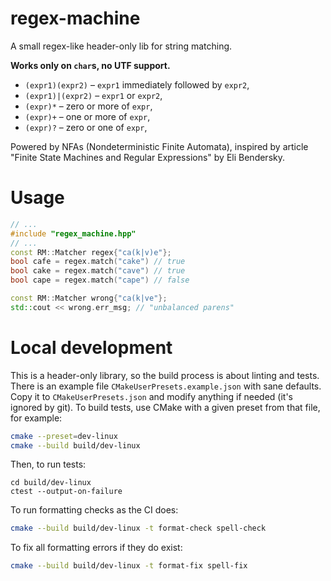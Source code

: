 # regex-machine

A small regex-like header-only lib for string matching.

**Works only on `char`s, no UTF support.**

- `(expr1)(expr2)` – `expr1` immediately followed by `expr2`,
- `(expr1)|(expr2)` – `expr1` or `expr2`,
- `(expr)*` – zero or more of `expr`,
- `(expr)+` – one or more of `expr`,
- `(expr)?` – zero or one of `expr`,

Powered by NFAs (Nondeterministic Finite Automata), inspired by article "Finite State Machines and Regular Expressions" by Eli Bendersky.

# Usage

```cpp
// ...
#include "regex_machine.hpp"
// ...
const RM::Matcher regex{"ca(k|v)e"};
bool cafe = regex.match("cake") // true
bool cake = regex.match("cave") // true
bool cape = regex.match("cape") // false

const RM::Matcher wrong{"ca(k|ve"};
std::cout << wrong.err_msg; // "unbalanced parens"
```

# Local development

This is a header-only library, so the build process is about linting and tests.
There is an example file `CMakeUserPresets.example.json` with sane defaults.  
Copy it to `CMakeUserPresets.json` and modify anything if needed (it's ignored by git).
To build tests, use CMake with a given preset from that file, for example:
```sh
cmake --preset=dev-linux
cmake --build build/dev-linux
```
Then, to run tests:
```
cd build/dev-linux
ctest --output-on-failure
```

To run formatting checks as the CI does:
```sh
cmake --build build/dev-linux -t format-check spell-check
```
To fix all formatting errors if they do exist:
```sh
cmake --build build/dev-linux -t format-fix spell-fix
```
